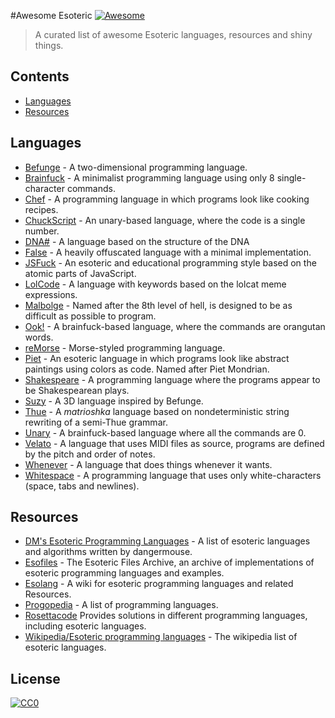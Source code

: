 #Awesome Esoteric [![Awesome](https://cdn.rawgit.com/sindresorhus/awesome/d7305f38d29fed78fa85652e3a63e154dd8e8829/media/badge.svg)](https://github.com/sindresorhus/awesome)

>A curated list of awesome Esoteric languages, resources and shiny things.

## Contents
* [Languages](#languages)
* [Resources](#resources)


## Languages

* [Befunge](https://esolangs.org/wiki/Befunge) - A two-dimensional programming language.
* [Brainfuck](https://esolangs.org/wiki/Brainfuck) - A minimalist programming language using only 8 single-character commands.
* [Chef](http://www.dangermouse.net/esoteric/chef.html) - A programming language in which programs look like cooking recipes.
* [ChuckScript](https://github.com/angrykoala/chuckscript) - An unary-based language, where the code is a single number.
* [DNA#](https://esolangs.org/wiki/DNA-Sharp) - A language based on the structure of the DNA
* [False](http://strlen.com/false-language) - A heavily offuscated language with a minimal implementation.
* [JSFuck](https://github.com/aemkei/jsfuck) - An esoteric and educational programming style based on the atomic parts of JavaScript.
* [LolCode](http://lolcode.org) - A language with keywords based on the lolcat meme expressions.
* [Malbolge](http://www.lscheffer.com/malbolge.shtml) - Named after the 8th level of hell, is designed to be as difficult as possible to program.
* [Ook!](http://www.dangermouse.net/esoteric/ook.html) - A brainfuck-based language, where the commands are orangutan words.
* [reMorse](http://esolangs.org/wiki/reMorse) - Morse-styled programming language.
* [Piet](http://www.dangermouse.net/esoteric/piet.html) -  An esoteric language in which programs look like abstract paintings using colors as code. Named after Piet Mondrian.
* [Shakespeare](http://shakespearelang.sourceforge.net) - A programming language where the programs appear to be Shakespearean plays.
* [Suzy](https://github.com/gvx/suzy) - A 3D language inspired by Befunge.
* [Thue](https://github.com/jcolag/Thue) - A _matrioshka_ language based on nondeterministic string rewriting of a semi-Thue grammar.
* [Unary](https://esolangs.org/wiki/Unary) - A brainfuck-based language where all the commands are 0.
* [Velato](http://velato.net) - A language that uses MIDI files as source, programs are defined by the pitch and order of notes.
* [Whenever](http://www.dangermouse.net/esoteric/whenever.html) - A language that does things whenever it wants.
* [Whitespace](http://web.archive.org/web/20150623025348/http://compsoc.dur.ac.uk/whitespace) - A programming language that uses only white-characters (space, tabs and newlines).

## Resources

* [DM's Esoteric Programming Languages](http://www.dangermouse.net/esoteric) - A list of esoteric languages and algorithms written by dangermouse. 
* [Esofiles](https://github.com/graue/esofiles) - The Esoteric Files Archive, an archive of implementations of esoteric programming languages and examples.
* [Esolang](https://esolangs.org) - A wiki for esoteric programming languages and related Resources.
* [Progopedia](http://progopedia.com/paradigm/esoteric) - A list of programming languages.
* [Rosettacode](http://rosettacode.org/wiki/Rosetta_Code) Provides solutions in different programming languages, including esoteric languages.
* [Wikipedia/Esoteric programming languages](https://en.wikipedia.org/wiki/Esoteric_programming_language) - The wikipedia list of esoteric languages.


## License

[![CC0](http://mirrors.creativecommons.org/presskit/buttons/88x31/svg/cc-zero.svg)](https://creativecommons.org/publicdomain/zero/1.0)
